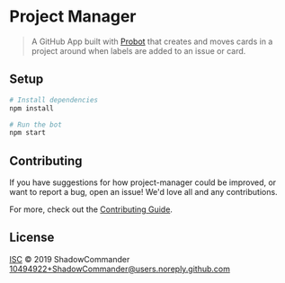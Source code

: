 # Project Manager

> A GitHub App built with [Probot](https://github.com/probot/probot) that creates and moves cards in a project around when labels are added to an issue or card.

## Setup

```sh
# Install dependencies
npm install

# Run the bot
npm start
```

## Contributing

If you have suggestions for how project-manager could be improved, or want to report a bug, open an issue! We'd love all and any contributions.

For more, check out the [Contributing Guide](CONTRIBUTING.md).

## License

[ISC](LICENSE) © 2019 ShadowCommander <10494922+ShadowCommander@users.noreply.github.com>
